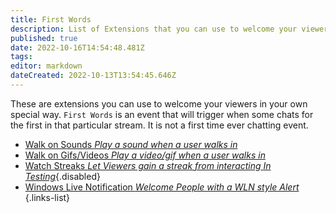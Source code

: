 ```yaml
---
title: First Words
description: List of Extensions that you can use to welcome your viewers into stream.
published: true
date: 2022-10-16T14:54:48.481Z
tags: 
editor: markdown
dateCreated: 2022-10-13T13:54:45.646Z
---
```


These are extensions you can use to welcome your viewers in your own special way. `First Words` is an event that will trigger when some chats for the first in that particular stream. It is not a first time ever chatting event.

- [Walk on Sounds *Play a sound when a user walks in*](/extensions/walkon-sounds)
- [Walk on Gifs/Videos *Play a video/gif when a user walks in*](/extensions/walkon-videos-images)
- [Watch Streaks *Let Viewers gain a streak from interacting* *In Testing*](/extensions/watch-streaks){.disabled}
- [Windows Live Notification *Welcome People with a WLN style Alert*](/extensions/windows-live-notification)
  {.links-list}